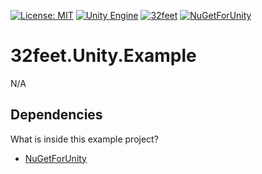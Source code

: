 [![License: MIT](https://img.shields.io/badge/License-MIT-green.svg)](https://opensource.org/licenses/MIT)
[![Unity Engine](https://img.shields.io/badge/unity-2020.1.2f1-black.svg?style=flat&logo=unity&cacheSeconds=2592000)](https://unity3d.com/get-unity/download/archive)
[![32feet](https://img.shields.io/badge/32'-4.0.8-006665.svg?style=flat)](https://github.com/inthehand/32feet)
[![NuGetForUnity](https://img.shields.io/badge/NuGetForUnity-3.0.1-004880.svg?style=flat&logo=nuget)](https://github.com/GlitchEnzo/NuGetForUnity)

# 32feet.Unity.Example

N/A

## Dependencies

What is inside this example project?

* [NuGetForUnity](https://github.com/GlitchEnzo/NuGetForUnity)

